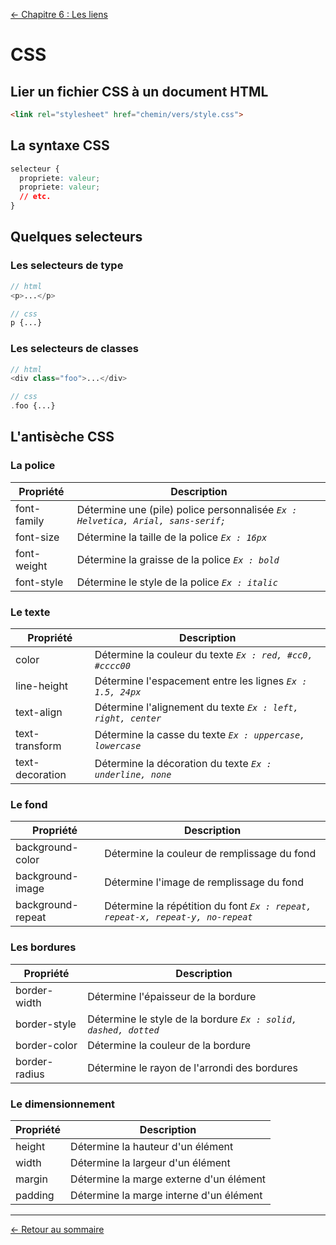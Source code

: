 [← Chapitre 6 : Les liens](006-chapitre-les-liens.md)

CSS
===

Lier un fichier CSS à un document HTML
---

```html
<link rel="stylesheet" href="chemin/vers/style.css">
```

La syntaxe CSS
---

```css
selecteur {
  propriete: valeur;
  propriete: valeur;
  // etc.
}
```

Quelques selecteurs
---

### Les selecteurs de type

```php
// html
<p>...</p>

// css
p {...}
```

### Les selecteurs de classes

```php
// html
<div class="foo">...</div>

// css
.foo {...}
```

L'antisèche CSS
---

### La police

| Propriété   | Description                                                                          |
|-------------|--------------------------------------------------------------------------------------|
| font-family | Détermine une (pile) police personnalisée *`Ex : Helvetica, Arial, sans-serif;`*     |
| font-size   | Détermine la taille de la police *`Ex : 16px`*                                       |
| font-weight | Détermine la graisse de la police *`Ex : bold`*                                      |
| font-style  | Détermine le style de la police *`Ex : italic`*                                      |

### Le texte

| Propriété        | Description                                                                     |
|------------------|---------------------------------------------------------------------------------|
| color            | Détermine la couleur du texte *`Ex : red, #cc0, #cccc00`*                       |
| line-height      | Détermine l'espacement entre les lignes *`Ex : 1.5, 24px`*                      |
| text-align       | Détermine l'alignement du texte *`Ex : left, right, center`*                    |
| text-transform   | Détermine la casse du texte *`Ex : uppercase, lowercase`*                       |
| text-decoration  | Détermine la décoration du texte *`Ex : underline, none`*                       |

### Le fond

| Propriété         | Description                                                                    |
|-------------------|--------------------------------------------------------------------------------|
| background-color  | Détermine la couleur de remplissage du fond                                    |
| background-image  | Détermine l'image de remplissage du fond                                       |
| background-repeat | Détermine la répétition du font *`Ex : repeat, repeat-x, repeat-y, no-repeat`* |

### Les bordures

| Propriété     | Description                                                                      |
|-------------  |----------------------------------------------------------------------------------|
| border-width  | Détermine l'épaisseur de la bordure                                              |
| border-style  | Détermine le style de la bordure *`Ex : solid, dashed, dotted`*                  |
| border-color  | Détermine la couleur de la bordure                                               |
| border-radius | Détermine le rayon de l'arrondi des bordures                                     |

### Le dimensionnement

| Propriété | Description                                                                          |
|-----------|--------------------------------------------------------------------------------------|
| height    | Détermine la hauteur d'un élément                                                    |
| width     | Détermine la largeur d'un élément                                                    |
| margin    | Détermine la marge externe d'un élément                                              |
| padding   | Détermine la marge interne d'un élément                                              |

---

[← Retour au sommaire](README.md)
